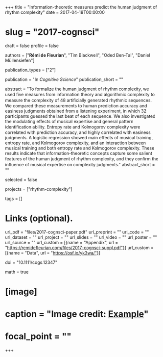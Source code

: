 +++
title = "Information-theoretic measures predict the human judgment of rhythm complexity"
date = 2017-04-18T00:00:00
# slug = "2017-cognsci"
draft = false
profile = false

authors = ["**Rémi de Fleurian**", "Tim Blackwell", "Oded Ben-Tal", "Daniel Müllensiefen"]

publication_types = ["2"]

publication = "In *Cognitive Science*"
publication_short = ""

abstract = "To formalize the human judgment of rhythm complexity, we used ﬁve measures from information theory and algorithmic complexity to measure the complexity of 48 artiﬁcially generated rhythmic sequences. We compared these measurements to human prediction accuracy and easiness judgments obtained from a listening experiment, in which 32 participants guessed the last beat of each sequence. We also investigated the modulating effects of musical expertise and general pattern identiﬁcation ability. Entropy rate and Kolmogorov complexity were correlated with prediction accuracy, and highly correlated with easiness judgments. A logistic regression showed main effects of musical training, entropy rate, and Kolmogorov complexity, and an interaction between musical training and both entropy rate and Kolmogorov complexity. These results indicate that information-theoretic concepts capture some salient features of the human judgment of rhythm complexity, and they conﬁrm the inﬂuence of musical expertise on complexity judgments."
abstract_short = ""

selected = false

projects = ["rhythm-complexity"]

tags = []

# Links (optional).
url_pdf = "files/2017-cognsci-paper.pdf"
url_preprint = ""
url_code = ""
url_dataset = ""
url_project = ""
url_slides = ""
url_video = ""
url_poster = ""
url_source = ""
url_custom = [{name = "Appendix", url = "https://remidefleurian.com/files/2017-cognsci-suppl.pdf"}]
url_custom = [{name = "Data", url = "https://osf.io/yk3wa/"}]


doi = "10.1111/cogs.12347"

math = true

# [image]
#   caption = "Image credit: [**Example**](https://example.org)"
#   focal_point = ""
+++